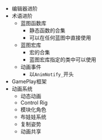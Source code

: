 * 编辑器进阶
* 术语进阶
    + 蓝图函数库
        - 静态函数的合集
        - 可以在任何蓝图中直接使用
    + 蓝图宏库
        - 宏的合集
        - 蓝图宏库指定的类中可以使用
    + 动画事件
        - 以`AnimNotify_`开头
* GamePlay框架
* 动画系统
    + 动态动画
    + Control Rig
    + 模块化角色
    + 布娃娃系统
    + 复制姿势
    + 动画共享